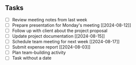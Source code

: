 ## Tasks
- [ ] Review meeting notes from last week
- [ ] Prepare presentation for Monday's meeting [[2024-08-12]]
- [ ] Follow up with client about the project proposal
- [ ] Update project documentation [[2024-08-15]]
- [ ] Schedule team meeting for next week [[2024-08-17]]
- [ ] Submit expense report [[2024-08-03]]
- [ ] Plan team-building activity
- [ ] Task without a date
